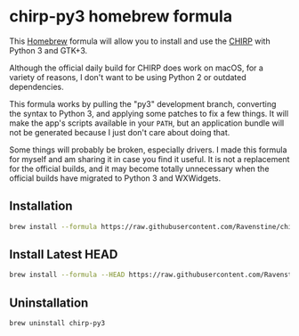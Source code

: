 chirp-py3 homebrew formula
==========================

This [Homebrew](https://brew.sh) formula will allow you to install and use the [CHIRP](https://chirp.danplanet.com) with Python 3 and GTK+3.

Although the official daily build for CHIRP does work on macOS, for a variety of reasons, I don't want to be using Python 2 or outdated dependencies.

This formula works by pulling the "py3" development branch, converting the syntax to Python 3, and applying some patches to fix a few things.  It will make the app's scripts available in your `PATH`, but an application bundle will not be generated because I just don't care about doing that.

Some things will probably be broken, especially drivers.  I made this formula for myself and am sharing it in case you find it useful.  It is not a replacement for the official builds, and it may become totally unnecessary when the official builds have migrated to Python 3 and WXWidgets.


## Installation

```sh
brew install --formula https://raw.githubusercontent.com/Ravenstine/chirp-py3/main/chirp-py3.rb
```

## Install Latest HEAD

```sh
brew install --formula --HEAD https://raw.githubusercontent.com/Ravenstine/chirp-py3/main/chirp-py3.rb
```

## Uninstallation

```sh
brew uninstall chirp-py3
```
